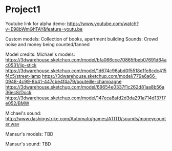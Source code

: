 # Project1

Youtube link for alpha demo: https://www.youtube.com/watch?v=E98bWmGhTAY&feature=youtu.be

Custom models: Collection of books, apartment building
Sounds: Crowd noise and money being counted/fanned

Model credits: 
Michael's models:
https://3dwarehouse.sketchup.com/model/bfa066cce70865fbeb07691d64ac0531/lip-stick
https://3dwarehouse.sketchup.com/model/1d674c96abd0f5518d1fe8cdc415f4c5/street-lamp
https://3dwarehouse.sketchup.com/model/779a6a66-0948-4c99-8b41-447cbe4f4a79/bouteille-champagne
https://3dwarehouse.sketchup.com/model/69654e0337f1c262d81aa8b56a36ec8/Dock
https://3dwarehouse.sketchup.com/model/147eca8afd2d3da291a714d137f7e052/BMW

Michael's sound: http://www.dashingstrike.com/Automato/games/ATITD/sounds/moneycounter.wav

Mansur's models: TBD

Mansur's sound: TBD
